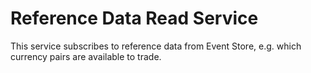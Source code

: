# Reference Data Read Service

This service subscribes to reference data from Event Store, e.g. which currency pairs are available to trade. 